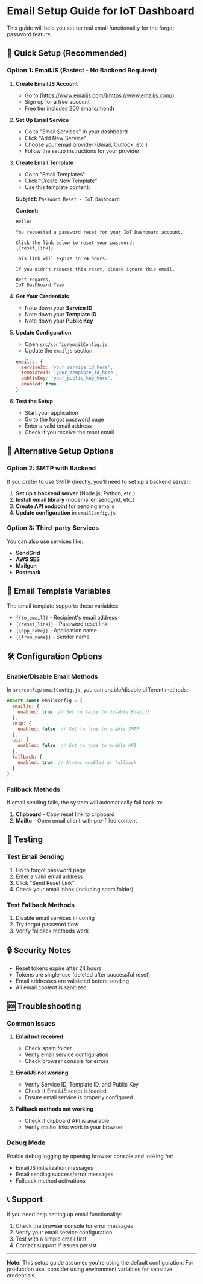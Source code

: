 # Email Setup Guide for IoT Dashboard

This guide will help you set up real email functionality for the forgot password feature.

## 🚀 Quick Setup (Recommended)

### Option 1: EmailJS (Easiest - No Backend Required)

1. **Create EmailJS Account**
   - Go to [https://www.emailjs.com/](https://www.emailjs.com/)
   - Sign up for a free account
   - Free tier includes 200 emails/month

2. **Set Up Email Service**
   - Go to "Email Services" in your dashboard
   - Click "Add New Service"
   - Choose your email provider (Gmail, Outlook, etc.)
   - Follow the setup instructions for your provider

3. **Create Email Template**
   - Go to "Email Templates"
   - Click "Create New Template"
   - Use this template content:

   **Subject:** `Password Reset - IoT Dashboard`

   **Content:**
   ```
   Hello!

   You requested a password reset for your IoT Dashboard account.

   Click the link below to reset your password:
   {{reset_link}}

   This link will expire in 24 hours.

   If you didn't request this reset, please ignore this email.

   Best regards,
   IoT Dashboard Team
   ```

4. **Get Your Credentials**
   - Note down your **Service ID**
   - Note down your **Template ID**
   - Note down your **Public Key**

5. **Update Configuration**
   - Open `src/config/emailConfig.js`
   - Update the `emailjs` section:
   ```javascript
   emailjs: {
     serviceId: 'your_service_id_here',
     templateId: 'your_template_id_here',
     publicKey: 'your_public_key_here',
     enabled: true
   }
   ```

6. **Test the Setup**
   - Start your application
   - Go to the forgot password page
   - Enter a valid email address
   - Check if you receive the reset email

## 🔧 Alternative Setup Options

### Option 2: SMTP with Backend

If you prefer to use SMTP directly, you'll need to set up a backend server:

1. **Set up a backend server** (Node.js, Python, etc.)
2. **Install email library** (nodemailer, sendgrid, etc.)
3. **Create API endpoint** for sending emails
4. **Update configuration** in `emailConfig.js`

### Option 3: Third-party Services

You can also use services like:
- **SendGrid**
- **AWS SES**
- **Mailgun**
- **Postmark**

## 📧 Email Template Variables

The email template supports these variables:
- `{{to_email}}` - Recipient's email address
- `{{reset_link}}` - Password reset link
- `{{app_name}}` - Application name
- `{{from_name}}` - Sender name

## 🛠️ Configuration Options

### Enable/Disable Email Methods

In `src/config/emailConfig.js`, you can enable/disable different methods:

```javascript
export const emailConfig = {
  emailjs: {
    enabled: true  // Set to false to disable EmailJS
  },
  smtp: {
    enabled: false  // Set to true to enable SMTP
  },
  api: {
    enabled: false  // Set to true to enable API
  },
  fallback: {
    enabled: true  // Always enabled as fallback
  }
}
```

### Fallback Methods

If email sending fails, the system will automatically fall back to:
1. **Clipboard** - Copy reset link to clipboard
2. **Mailto** - Open email client with pre-filled content

## 🧪 Testing

### Test Email Sending
1. Go to forgot password page
2. Enter a valid email address
3. Click "Send Reset Link"
4. Check your email inbox (including spam folder)

### Test Fallback Methods
1. Disable email services in config
2. Try forgot password flow
3. Verify fallback methods work

## 🔒 Security Notes

- Reset tokens expire after 24 hours
- Tokens are single-use (deleted after successful reset)
- Email addresses are validated before sending
- All email content is sanitized

## 🆘 Troubleshooting

### Common Issues

1. **Email not received**
   - Check spam folder
   - Verify email service configuration
   - Check browser console for errors

2. **EmailJS not working**
   - Verify Service ID, Template ID, and Public Key
   - Check if EmailJS script is loaded
   - Ensure email service is properly configured

3. **Fallback methods not working**
   - Check if clipboard API is available
   - Verify mailto links work in your browser

### Debug Mode

Enable debug logging by opening browser console and looking for:
- EmailJS initialization messages
- Email sending success/error messages
- Fallback method activations

## 📞 Support

If you need help setting up email functionality:
1. Check the browser console for error messages
2. Verify your email service configuration
3. Test with a simple email first
4. Contact support if issues persist

---

**Note:** This setup guide assumes you're using the default configuration. For production use, consider using environment variables for sensitive credentials.
